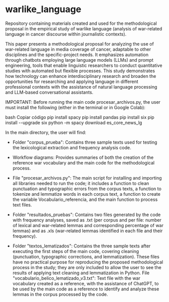 # warlike_language
Repository containing materials created and used for the methodological proposal in the empirical study of warlike language (analysis of war-related language in cancer discourse within journalistic contexts).

This paper presents a methodological proposal for analyzing the use of war-related language in media coverage of cancer, adaptable to other disciplines and the specific-project needs. It emphasizes automation through chatbots employing large language models (LLMs) and prompt engineering, tools that enable linguistic researchers to conduct quantitative studies with automated but flexible processes. This study demonstrates how technology can enhance interdisciplinary research and broaden the opportunities for researching and applying language in different professional contexts with the assistance of natural language processing and LLM-based conversational assistants.

IMPORTANT: Before running the main code procesar_archivos.py, the user must install the following (either in the terminal or in Google Colab):

bash
Copiar código
pip install spacy
pip install pandas
pip install six
pip install --upgrade six
python -m spacy download es_core_news_lg


In the main directory, the user will find:

- Folder "corpus_prueba": Contains three sample texts used for testing the lexicological extraction and frequency analysis code.

- Workflow diagrams: Provides summaries of both the creation of the reference war vocabulary and the main code for the methodological process.

- File "procesar_archivos.py": The main script for installing and importing all libraries needed to run the code; it includes a function to clean punctuation and typographic errors from the corpus texts, a function to tokenize and lemmatize words in each corpus text, a function to create the variable Vocabulario_referencia, and the main function to process text files.

- Folder "resultados_pruebas": Contains two files generated by the code with frequency analyses, saved as .txt (per corpus and per file: number of lexical and war-related lemmas and corresponding percentage of war lemmas) and as .xls (war-related lemmas identified in each file and their frequency).

- Folder "textos_lematizados": Contains the three sample texts after executing the first steps of the main code, covering cleaning (punctuation, typographic corrections, and lemmatization). These files have no practical purpose for reproducing the proposed methodological process in the study; they are only included to allow the user to see the results of applying text cleaning and lemmatization in Python.
File "vocabulario_belico_lematizado_v3.txt": Text file with the war vocabulary created as a reference, with the assistance of ChatGPT, to be used by the main code as a reference to identify and analyze these lemmas in the corpus processed by the code.
